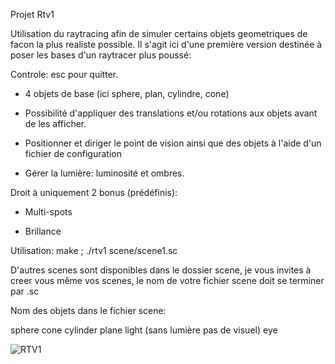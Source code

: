 Projet Rtv1

Utilisation du raytracing afin de simuler certains objets geometriques de facon la plus realiste possible.
Il s'agit ici d'une première version destinée à poser les bases d'un raytracer plus poussé:

Controle: esc pour quitter.

- 4 objets de base (ici sphere, plan, cylindre, cone)

- Possibilité d'appliquer des translations et/ou rotations aux objets avant de les afficher.

- Positionner et diriger le point de vision ainsi que des objets à l'aide d'un fichier de configuration

- Gérer la lumière: luminosité et ombres.

Droit à uniquement 2 bonus (prédéfinis): 

- Multi-spots

- Brillance

Utilisation: make ; ./rtv1 scene/scene1.sc

D'autres scenes sont disponibles dans le dossier scene, je vous invites à creer vous même vos scenes, le nom de votre fichier scene doit se terminer par .sc

Nom des objets dans le fichier scene:

sphere
cone
cylinder
plane
light (sans lumière pas de visuel)
eye

![RTV1](https://camo.githubusercontent.com/53630022ab03d74fd1f34a7c437fb8f585dce481/687474703a2f2f696d6731312e686f7374696e67706963732e6e65742f706963732f34373333353753637265656e53686f7432303136313231366174313035313238504d2e706e67)
